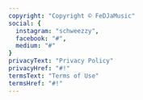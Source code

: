 ```yaml
---
copyright: "Copyright © FeDJaMusic"
social: {
  instagram: "schweezzy",
  facebook: "#",
  medium: "#"
}
privacyText: "Privacy Policy"
privacyHref: "#!"
termsText: "Terms of Use"
termsHref: "#!"
---
```

